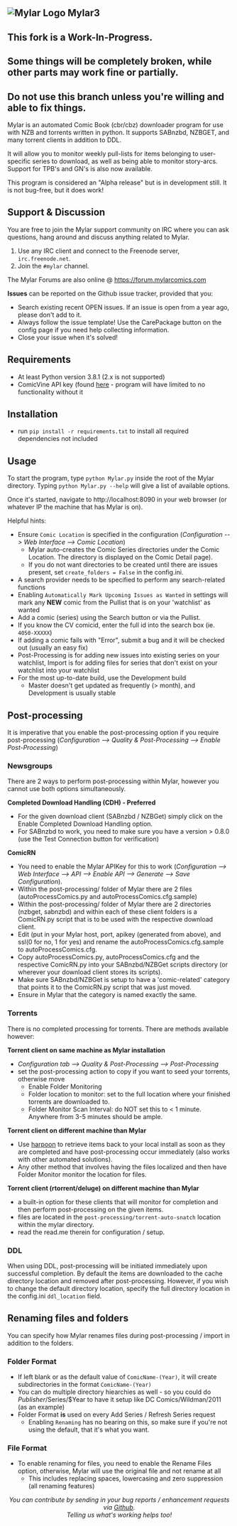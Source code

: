 ## ![Mylar Logo](https://github.com/evilhero/mylar/blob/master/data/images/mylarlogo.png) Mylar3

## This fork is a Work-In-Progress. 
## Some things will be completely broken, while other parts may work fine or partially.
## Do not use this branch unless you're willing and able to fix things.

Mylar is an automated Comic Book (cbr/cbz) downloader program for use with NZB and torrents written in python. It supports SABnzbd, NZBGET, and many torrent clients in addition to DDL.

It will allow you to monitor weekly pull-lists for items belonging to user-specific series to download, as well as being able to monitor story-arcs. Support for TPB's and GN's is also now available.


This program is considered an "Alpha release" but is in development still. It is not bug-free, but it does work!

## Support & Discussion
You are free to join the Mylar support community on IRC where you can ask questions, hang around and discuss anything related to Mylar.

1. Use any IRC client and connect to the Freenode server, `irc.freenode.net`.
2. Join the `#mylar` channel.

The Mylar Forums are also online @ https://forum.mylarcomics.com

**Issues** can be reported on the Github issue tracker, provided that you:
- Search existing recent OPEN issues. If an issue is open from a year ago, please don't add to it.
- Always follow the issue template! Use the CarePackage button on the config page if you need help collecting information.
- Close your issue when it's solved!

## Requirements
- At least Python version 3.8.1 (2.x is not supported)
- ComicVine API key (found [here](https://comicvine.gamespot.com/api/) - program will have limited to no functionality without it

## Installation
- run `pip install -r requirements.txt` to install all required dependencies not included 

## Usage
To start the program, type `python Mylar.py` inside the root of the Mylar directory. Typing `python Mylar.py --help` will give a list of available options.

Once it's started, navigate to http://localhost:8090 in your web browser (or whatever IP the machine that has Mylar is on).

Helpful hints:
- Ensure `Comic Location` is specified in the configuration (_Configuration --> Web Interface --> Comic Location_)
  - Mylar auto-creates the Comic Series directories under the Comic Location. The directory is displayed on the Comic Detail page).
  - If you do not want directories to be created until there are issues present, set `create_folders = False` in the config.ini.
- A search provider needs to be specified to perform any search-related functions
- Enabling `Automatically Mark Upcoming Issues as Wanted` in settings will mark any **NEW** comic from the Pullist that is on your 'watchlist' as wanted
- Add a comic (series) using the Search button or via the Pullist. 
- If you know the CV comicid, enter the full id into the search box (ie. `4050-XXXXX`)
- If adding a comic fails with "Error", submit a bug and it will be checked out (usually an easy fix)
- Post-Processing is for adding new issues into existing series on your watchlist, Import is for adding files for series that don't exist on your watchlist into your watchlist
- For the most up-to-date build, use the Development build
  - Master doesn't get updated as frequently (> month), and Development is usually stable

## Post-processing
It is imperative that you enable the post-processing option if you require post-processing (_Configuration --> Quality & Post-Processing --> Enable Post-Processing_)

### Newsgroups
There are 2 ways to perform post-processing within Mylar, however you cannot use both options simultaneously. 

**Completed Download Handling (CDH) - Preferred**
- For the given download client (SABnzbd / NZBGet) simply click on the Enable Completed Download Handling option.
- For SABnzbd to work, you need to make sure you have a version > 0.8.0 (use the Test Connection button for verification)

**ComicRN**
- You need to enable the Mylar APIKey for this to work (_Configuration --> Web Interface --> API --> Enable API --> Generate --> Save Configuration_).
- Within the post-processing/ folder of Mylar there are 2 files (autoProcessComics.py and autoProcessComics.cfg.sample)
- Within the post-processing/ folder of Mylar there are 2 directories (nzbget, sabnzbd) and within each of these client folders is a ComicRN.py script that is to be used with the respective download client.
- Edit (put in your Mylar host, port, apikey (generated from above), and ssl(0 for no, 1 for yes) and rename the autoProcessComics.cfg.sample to autoProcessComics.cfg. 
- Copy autoProcessComics.py, autoProcessComics.cfg and the respective ComicRN.py into your SABnzbd/NZBGet scripts directory (or wherever your download client stores its scripts).
- Make sure SABnzbd/NZBGet is setup to have a 'comic-related' category that points it to the ComicRN.py script that was just moved. 
- Ensure in Mylar that the category is named exactly the same.

### Torrents
There is no completed processing for torrents. There are methods available however:

**Torrent client on same machine as Mylar installation**
- _Configuration tab --> Quality & Post-Processing --> Post-Processing_
- set the post-processing action to copy if you want to seed your torrents, otherwise move
  - Enable Folder Monitoring
  - Folder location to monitor: set to the full location where your finished torrents are downloaded to.
  - Folder Monitor Scan Interval: do NOT set this to < 1 minute. Anywhere from 3-5 minutes should be ample.

**Torrent client on different machine than Mylar**
- Use [harpoon](https://github.com/evilhero/harpoon/) to retrieve items back to your local install as soon as they are completed and have post-processing occur immediately (also works with other automated solutions).
- Any other method that involves having the files localized and then have Folder Monitor monitor the location for files.

**Torrent client (rtorrent/deluge) on different machine than Mylar**
- a built-in option for these clients that will monitor for completion and then perform post-processing on the given items.
- files are located in the `post-processing/torrent-auto-snatch` location within the mylar directory.
- read the read.me therein for configuration / setup.

### DDL
When using DDL, post-processing will be initiated immediately upon successful completion. By default the items are downloaded to the cache directory location and removed after post-processing. However, if you wish to change the default directory location, specify the full directory location in the config.ini `ddl_location` field.

## Renaming files and folders
You can specify how Mylar renames files during post-processing / import in addition to the folders.

### Folder Format
- If left blank or as the default value of `ComicName-(Year)`, it will create subdirectories in the format `ComicName-(Year)`
- You can do multiple directory hiearchies as well - so you could do $Publisher/$Series/$Year to have it setup like DC Comics/Wildman/2011 (as an example)
- Folder Format **is** used on every Add Series / Refresh Series request
  - Enabling `Renaming` has no bearing on this, so make sure if you're not using the default, that it's what you want.

### File Format
- To enable renaming for files, you need to enable the Rename Files option, otherwise, Mylar will use the original file and not rename at all
  - This includes replacing spaces, lowercasing and zero suppression (all renaming features)



_<p align="center">You can contribute by sending in your bug reports / enhancement requests via <a href="https://github.com/mylar3/mylar3">Github</a>.</br> 
Telling us what's working helps too!</p>_
